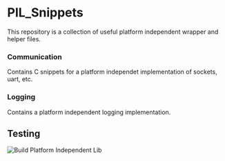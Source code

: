 # PIL_Snippets
This repository is a collection of useful platform independent wrapper and helper files.

### Communication
Contains C snippets for a platform independet implementation of sockets, uart, etc.

### Logging
Contains a platform independent logging implementation.

## Testing

![Build Platform Independent Lib](https://github.com/FlorianFrank/PIL_Snippets/workflows/Build%20Platform%20Independent%20Lib/badge.svg)
